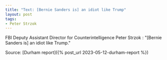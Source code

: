 ```yaml
---
title: "Text: [Bernie Sanders is] an idiot like Trump"
layout: post
tags:
- Peter Strzok
---
```


FBI Deputy Assistant Director for Counterintelligence Peter Strzok
: "[Bernie Sanders is] an idiot like Trump."

Source: [Durham report]({% post_url 2023-05-12-durham-report %})
